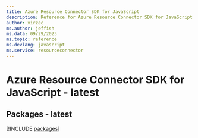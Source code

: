```yaml
---
title: Azure Resource Connector SDK for JavaScript
description: Reference for Azure Resource Connector SDK for JavaScript
author: xirzec
ms.author: jeffish
ms.data: 09/29/2023
ms.topic: reference
ms.devlang: javascript
ms.service: resourceconnector
---
```

# Azure Resource Connector SDK for JavaScript - latest
## Packages - latest
[!INCLUDE [packages](resource-connector-index.md)]